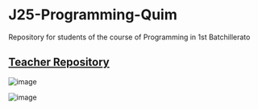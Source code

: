 # J25-Programming-Quim
Repository for students of the course of Programming in 1st Batchillerato


## [Teacher Repository](https://github.com/d-prieto/J25-Programming)

![image](https://github.com/QuimMontane/Quim/assets/144990948/1775df6a-18c6-45dd-adee-e644525b6cc7)

![image](https://github.com/QuimMontane/Quim/assets/144990948/77453232-b59c-42cf-9e2c-33d308b7b759)
